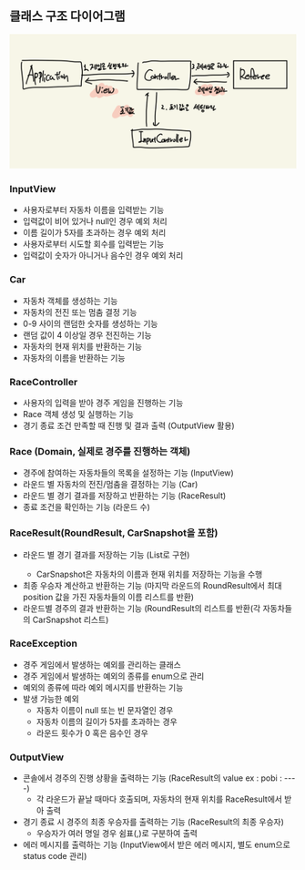 ## 클래스 구조 다이어그램

![클래스 다이어그램](./Diagram.png)

### InputView

- 사용자로부터 자동차 이름을 입력받는 기능
- 입력값이 비어 있거나 null인 경우 예외 처리
- 이름 길이가 5자를 초과하는 경우 예외 처리
- 사용자로부터 시도할 회수를 입력받는 기능
- 입력값이 숫자가 아니거나 음수인 경우 예외 처리

### Car

- 자동차 객체를 생성하는 기능
- 자동차의 전진 또는 멈춤 결정 기능
- 0-9 사이의 랜덤한 숫자를 생성하는 기능
- 랜덤 값이 4 이상일 경우 전진하는 기능
- 자동차의 현재 위치를 반환하는 기능
- 자동차의 이름을 반환하는 기능

### RaceController

- 사용자의 입력을 받아 경주 게임을 진행하는 기능
- Race 객체 생성 및 실행하는 기능
- 경기 종료 조건 만족할 때 진행 및 결과 출력 (OutputView 활용)

### Race (Domain, 실제로 경주를 진행하는 객체)

- 경주에 참여하는 자동차들의 목록을 설정하는 기능 (InputView)
- 라운드 별 자동차의 전진/멈춤을 결정하는 기능 (Car)
- 라운드 별 경기 결과를 저장하고 반환하는 기능 (RaceResult)
- 종료 조건을 확인하는 기능 (라운드 수)

### RaceResult(RoundResult, CarSnapshot을 포함)

- 라운드 별 경기 결과를 저장하는 기능 (List<RoundResult>로 구현)
    - CarSnapshot은 자동차의 이름과 현재 위치를 저장하는 기능을 수행
- 최종 우승자 계산하고 반환하는 기능 (마지막 라운드의 RoundResult에서 최대 position 값을 가진 자동차들의 이름 리스트를 반환)
- 라운드별 경주의 결과 반환하는 기능 (RoundResult의 리스트를 반환(각 자동차들의 CarSnapshot 리스트)

### RaceException

- 경주 게임에서 발생하는 예외를 관리하는 클래스
- 경주 게임에서 발생하는 예외의 종류를 enum으로 관리
- 예외의 종류에 따라 예외 메시지를 반환하는 기능
- 발생 가능한 예외
    - 자동차 이름이 null 또는 빈 문자열인 경우
    - 자동차 이름의 길이가 5자를 초과하는 경우
    - 라운드 횟수가 0 혹은 음수인 경우

### OutputView

- 콘솔에서 경주의 진행 상황을 출력하는 기능 (RaceResult의 value ex : pobi : ----)
    - 각 라운드가 끝날 때마다 호출되며, 자동차의 현재 위치를 RaceResult에서 받아 출력
- 경기 종료 시 경주의 최종 우승자를 출력하는 기능 (RaceResult의 최종 우승자)
    - 우승자가 여러 명일 경우 쉼표(,)로 구분하여 출력
- 에러 메시지를 출력하는 기능 (InputView에서 받은 에러 메시지, 별도 enum으로 status code 관리)